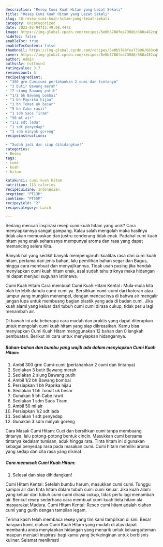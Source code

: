 ```yaml
---
description: "Resep Cumi Kuah Hitam yang Lezat Sekali"
title: "Resep Cumi Kuah Hitam yang Lezat Sekali"
slug: 48-resep-cumi-kuah-hitam-yang-lezat-sekali
category: Uncategorized
date: 2023-02-04T15:49:08.447Z
image: https://img-global.cpcdn.com/recipes/5e0b5788fea73986/680x482cq70/cumi-kuah-hitam-foto-resep-utama.jpg
hideToc: false
enableToc: true
enableTocContent: false
thumbnail: https://img-global.cpcdn.com/recipes/5e0b5788fea73986/680x482cq70/cumi-kuah-hitam-foto-resep-utama.jpg
cover: https://img-global.cpcdn.com/recipes/5e0b5788fea73986/680x482cq70/cumi-kuah-hitam-foto-resep-utama.jpg
author: Admin
authorAv: notfound
ratingvalue: 3.7
reviewcount: 6
recipeingredient:
- "300 grm Cumicumi pertahankan 2 cumi dan tintanya"
- "3 butir Bawang merah"
- "2 siung Bawang putih"
- "1/2 bh Bawang bombai"
- "1 bh Paprika hijau"
- "1 bh Tomat uk besar"
- "5 bh Cabe rawit"
- "1 sdm Saos Tiram"
- "50 ml air"
- "1/2 sdt lada"
- "1 sdt penyedap"
- "3 sdm minyak goreng"
recipeinstructions:

- "Sudah jadi dan siap dihidangkan!"
categories:
- Resep
tags:
- cumi
- kuah
- hitam

katakunci: cumi kuah hitam 
nutrition: 113 calories
recipecuisine: Indonesian
preptime: "PT13M"
cooktime: "PT55M"
recipeyield: "2"
recipecategory: Lunch

---
```





Sedang mencari inspirasi resep cumi kuah hitam yang unik? Cara menyiapkannya sangat gampang. Kalau salah mengolah maka hasilnya tidak akan memuaskan dan justru cenderung tidak enak. Padahal cumi kuah hitam yang enak seharusnya mempunyai aroma dan rasa yang dapat memancing selera Kita.





Banyak hal yang sedikit banyak mempengaruhi kualitas rasa dari cumi kuah hitam, pertama dari jenis bahan, lalu pemilihan bahan segar dan Bagus, hingga cara membuat dan menyajikannya. Tidak usah pusing jika hendak menyiapkan cumi kuah hitam enak,      asal sudah tahu triknya maka hidangan ini dapat menjadi suguhan istimewa.














Cumi Kuah Hitam Cara membuat Cumi Kuah Hitam Kental : Mula-mula kita olah terlebih dahulu cumi-cumi ya. Bersihkan cumi-cumi dari kotoran atau lumpur yang mungkin menempel, dengan mencucinya di bahwa air mengalir jangan lupa untuk membuang bagian plastik yang ada di badan cumi. Jika kuah alami yang keluar dari tubuh cumi cumi dirasa cukup, tidak perlu lagi menambah air.






Di bawah ini ada beberapa cara mudah dan praktis yang dapat diterapkan untuk mengolah cumi kuah hitam yang siap dikreasikan. Kamu bisa menyiapkan Cumi Kuah Hitam menggunakan 12 bahan dan 0 langkah pembuatan. Berikut ini cara untuk menyiapkan hidangannya.

<!--inarticleads1-->

##### Bahan-bahan dan bumbu yang wajib ada dalam menyiapkan Cumi Kuah Hitam:

1. Ambil 300 grm Cumi-cumi (pertahankan 2 cumi dan tintanya)
1. Sediakan 3 butir Bawang merah
1. Sediakan 2 siung Bawang putih
1. Ambil 1/2 bh Bawang bombai
1. Persiapkan 1 bh Paprika hijau
1. Sediakan 1 bh Tomat uk besar
1. Gunakan 5 bh Cabe rawit
1. Sediakan 1 sdm Saos Tiram
1. Ambil 50 ml air
1. Persiapkan 1/2 sdt lada
1. Sediakan 1 sdt penyedap
1. Gunakan 3 sdm minyak goreng


Cara Masak Cumi Hitam: Cuci dan bersihkan cumi tanpa membuang tintanya, lalu potong-potong bentuk cincin. Masukkan cumi bersama tintanya kedalam tumisan, aduk hingga rata. Tinta hitam ini digunakan sebagai penyedap rasa pada masakan cumi. Cumi hitam memiliki aroma yang sedap dan cita rasa yang nikmat. 

<!--inarticleads2-->

##### Cara memasak Cumi Kuah Hitam:


1. Selesai dan siap dihidangkan!

Cumi Hitam Kental: Setelah bumbu harum, masukkan cumi cumi. Tunggu sampai air dan tinta hitam dalam tubuh cumi cumi keluar. Jika kuah alami yang keluar dari tubuh cumi cumi dirasa cukup, tidak perlu lagi menambah air. Berikut resep sederhana cara membuat cumi kuah tinta hitam ala masyarakat Madura. Cumi Hitam Kental: Resep cumi hitam adalah olahan cumi yang gurih dengan tampilan legam. 

Terima kasih telah membaca resep yang tim kami tampilkan di sini. Besar harapan kami, olahan Cumi Kuah Hitam yang mudah di atas dapat membantu anda menyiapkan hidangan yang menarik untuk keluarga/teman maupun menjadi inspirasi bagi kamu yang berkeinginan untuk berbisnis kuliner. Selamat menikmati
